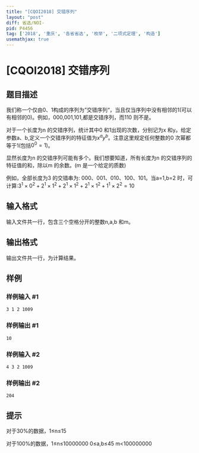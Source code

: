 ```yaml
---
title: "[CQOI2018] 交错序列"
layout: "post"
diff: 省选/NOI-
pid: P4456
tag: ['2018', '重庆', '各省省选', '枚举', '二项式定理', '构造']
usemathjax: true
---
```


# [CQOI2018] 交错序列
## 题目描述

我们称一个仅由0、1构成的序列为”交错序列“，当且仅当序列中没有相邻的1(可以有相邻的0)。例如，000,001,101,都是交错序列，而110 则不是。

对于一个长度为n 的交错序列，统计其中0 和1出现的次数，分别记为x 和y。给定参数a、b,定义一个交错序列的特征值为$x^ay^b$。注意这里规定任何整数的0 次幂都等于1(包括$0^0=1$)。

显然长度为n 的交错序列可能有多个。我们想要知道，所有长度为n 的交错序列的特征值的和，除以m 的余数。(m 是一个给定的质数)

例如，全部长度为3 的交错串为: 000、001、010、100、101。当a=1,b=2 时，可计算:$3^1\times0^2+2^1\times1^2+2^1\times1^2+2^1\times1^2+1^1\times2^2=10$

## 输入格式

输入文件共一行，包含三个空格分开的整数n,a,b 和m。
## 输出格式

输出文件共一行，为计算结果。
## 样例

### 样例输入 #1
```
3 1 2 1009
```
### 样例输出 #1
```
10
```
### 样例输入 #2
```
4 3 2 1009
```
### 样例输出 #2
```
204
```
## 提示

对于30%的数据，1≤n≤15

对于100%的数据，1≤n≤10000000 0≤a,b≤45 m<100000000
